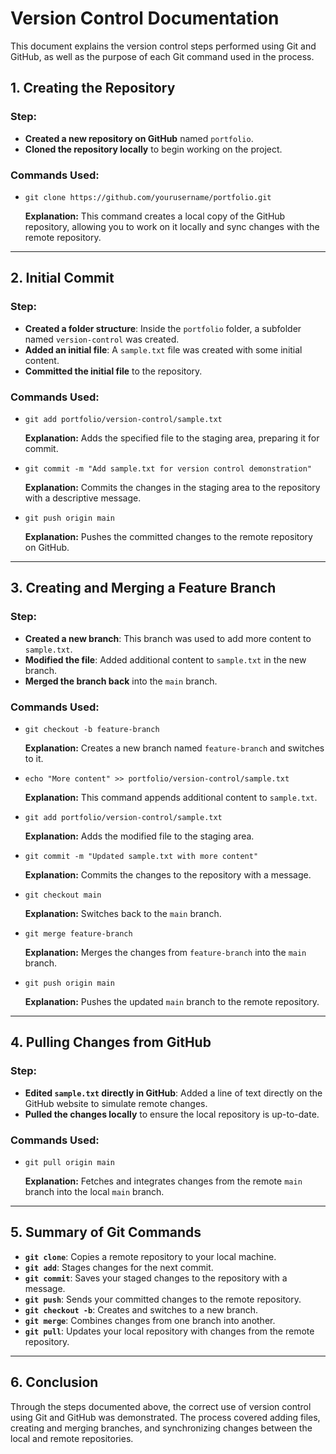 # Version Control Documentation

This document explains the version control steps performed using Git and GitHub, as well as the purpose of each Git command used in the process.

## 1. Creating the Repository

### Step:
- **Created a new repository on GitHub** named `portfolio`.
- **Cloned the repository locally** to begin working on the project.

### Commands Used:
- `git clone https://github.com/yourusername/portfolio.git`
  
  **Explanation:** This command creates a local copy of the GitHub repository, allowing you to work on it locally and sync changes with the remote repository.

---

## 2. Initial Commit

### Step:
- **Created a folder structure**: Inside the `portfolio` folder, a subfolder named `version-control` was created.
- **Added an initial file**: A `sample.txt` file was created with some initial content.
- **Committed the initial file** to the repository.

### Commands Used:
- `git add portfolio/version-control/sample.txt`
  
  **Explanation:** Adds the specified file to the staging area, preparing it for commit.

- `git commit -m "Add sample.txt for version control demonstration"`

  **Explanation:** Commits the changes in the staging area to the repository with a descriptive message.

- `git push origin main`

  **Explanation:** Pushes the committed changes to the remote repository on GitHub.

---

## 3. Creating and Merging a Feature Branch

### Step:
- **Created a new branch**: This branch was used to add more content to `sample.txt`.
- **Modified the file**: Added additional content to `sample.txt` in the new branch.
- **Merged the branch back** into the `main` branch.

### Commands Used:
- `git checkout -b feature-branch`
  
  **Explanation:** Creates a new branch named `feature-branch` and switches to it.

- `echo "More content" >> portfolio/version-control/sample.txt`
  
  **Explanation:** This command appends additional content to `sample.txt`.

- `git add portfolio/version-control/sample.txt`
  
  **Explanation:** Adds the modified file to the staging area.

- `git commit -m "Updated sample.txt with more content"`

  **Explanation:** Commits the changes to the repository with a message.

- `git checkout main`
  
  **Explanation:** Switches back to the `main` branch.

- `git merge feature-branch`

  **Explanation:** Merges the changes from `feature-branch` into the `main` branch.

- `git push origin main`

  **Explanation:** Pushes the updated `main` branch to the remote repository.

---

## 4. Pulling Changes from GitHub

### Step:
- **Edited `sample.txt` directly in GitHub**: Added a line of text directly on the GitHub website to simulate remote changes.
- **Pulled the changes locally** to ensure the local repository is up-to-date.

### Commands Used:
- `git pull origin main`
  
  **Explanation:** Fetches and integrates changes from the remote `main` branch into the local `main` branch.

---

## 5. Summary of Git Commands

- **`git clone`**: Copies a remote repository to your local machine.
- **`git add`**: Stages changes for the next commit.
- **`git commit`**: Saves your staged changes to the repository with a message.
- **`git push`**: Sends your committed changes to the remote repository.
- **`git checkout -b`**: Creates and switches to a new branch.
- **`git merge`**: Combines changes from one branch into another.
- **`git pull`**: Updates your local repository with changes from the remote repository.

---

## 6. Conclusion

Through the steps documented above, the correct use of version control using Git and GitHub was demonstrated. The process covered adding files, creating and merging branches, and synchronizing changes between the local and remote repositories.
